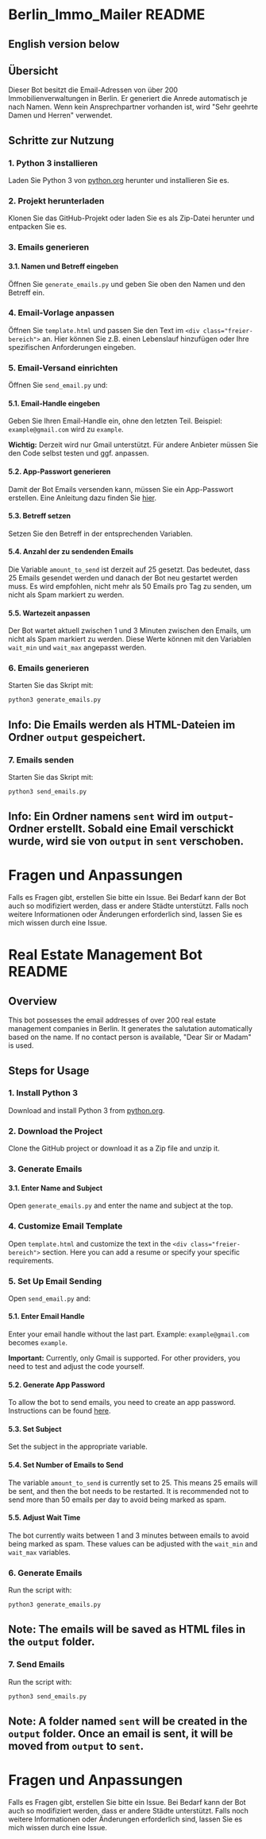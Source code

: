 # Berlin_Immo_Mailer README

## **English version below**

## Übersicht

Dieser Bot besitzt die Email-Adressen von über 200 Immobilienverwaltungen in Berlin. Er generiert die Anrede automatisch je nach Namen. Wenn kein Ansprechpartner vorhanden ist, wird "Sehr geehrte Damen und Herren" verwendet.

## Schritte zur Nutzung

### 1. Python 3 installieren

Laden Sie Python 3 von [python.org](https://www.python.org/downloads/) herunter und installieren Sie es.

### 2. Projekt herunterladen

Klonen Sie das GitHub-Projekt oder laden Sie es als Zip-Datei herunter und entpacken Sie es.

### 3. Emails generieren

#### 3.1. Namen und Betreff eingeben

Öffnen Sie `generate_emails.py` und geben Sie oben den Namen und den Betreff ein.

### 4. Email-Vorlage anpassen

Öffnen Sie `template.html` und passen Sie den Text im `<div class="freier-bereich">` an. Hier können Sie z.B. einen Lebenslauf hinzufügen oder Ihre spezifischen Anforderungen eingeben.

### 5. Email-Versand einrichten

Öffnen Sie `send_email.py` und:

#### 5.1. Email-Handle eingeben

Geben Sie Ihren Email-Handle ein, ohne den letzten Teil. Beispiel: `example@gmail.com` wird zu `example`.

**Wichtig:** Derzeit wird nur Gmail unterstützt. Für andere Anbieter müssen Sie den Code selbst testen und ggf. anpassen.

#### 5.2. App-Passwort generieren

Damit der Bot Emails versenden kann, müssen Sie ein App-Passwort erstellen. Eine Anleitung dazu finden Sie [hier](https://knowledge.workspace.google.com/kb/how-to-create-app-passwords-000009237?hl=de).

#### 5.3. Betreff setzen

Setzen Sie den Betreff in der entsprechenden Variablen.

#### 5.4. Anzahl der zu sendenden Emails

Die Variable `amount_to_send` ist derzeit auf 25 gesetzt. Das bedeutet, dass 25 Emails gesendet werden und danach der Bot neu gestartet werden muss. Es wird empfohlen, nicht mehr als 50 Emails pro Tag zu senden, um nicht als Spam markiert zu werden.

#### 5.5. Wartezeit anpassen

Der Bot wartet aktuell zwischen 1 und 3 Minuten zwischen den Emails, um nicht als Spam markiert zu werden. Diese Werte können mit den Variablen `wait_min` und `wait_max` angepasst werden.

### 6. Emails generieren

Starten Sie das Skript mit:

```bash
python3 generate_emails.py
```
## Info: Die Emails werden als HTML-Dateien im Ordner `output` gespeichert.

### 7. Emails senden

Starten Sie das Skript mit:
```bash
python3 send_emails.py
```
## Info: Ein Ordner namens `sent` wird im `output`-Ordner erstellt. Sobald eine Email verschickt wurde, wird sie von `output` in `sent` verschoben.

# Fragen und Anpassungen

Falls es Fragen gibt, erstellen Sie bitte ein Issue. Bei Bedarf kann der Bot auch so modifiziert werden, dass er andere Städte unterstützt.
Falls noch weitere Informationen oder Änderungen erforderlich sind, lassen Sie es mich wissen durch eine Issue.




# Real Estate Management Bot README

## Overview

This bot possesses the email addresses of over 200 real estate management companies in Berlin. It generates the salutation automatically based on the name. If no contact person is available, "Dear Sir or Madam" is used.

## Steps for Usage

### 1. Install Python 3

Download and install Python 3 from [python.org](https://www.python.org/downloads/).

### 2. Download the Project

Clone the GitHub project or download it as a Zip file and unzip it.

### 3. Generate Emails

#### 3.1. Enter Name and Subject

Open `generate_emails.py` and enter the name and subject at the top.

### 4. Customize Email Template

Open `template.html` and customize the text in the `<div class="freier-bereich">` section. Here you can add a resume or specify your specific requirements.

### 5. Set Up Email Sending

Open `send_email.py` and:

#### 5.1. Enter Email Handle

Enter your email handle without the last part. Example: `example@gmail.com` becomes `example`.

**Important:** Currently, only Gmail is supported. For other providers, you need to test and adjust the code yourself.

#### 5.2. Generate App Password

To allow the bot to send emails, you need to create an app password. Instructions can be found [here](https://knowledge.workspace.google.com/kb/how-to-create-app-passwords-000009237?hl=en).

#### 5.3. Set Subject

Set the subject in the appropriate variable.

#### 5.4. Set Number of Emails to Send

The variable `amount_to_send` is currently set to 25. This means 25 emails will be sent, and then the bot needs to be restarted. It is recommended not to send more than 50 emails per day to avoid being marked as spam.

#### 5.5. Adjust Wait Time

The bot currently waits between 1 and 3 minutes between emails to avoid being marked as spam. These values can be adjusted with the `wait_min` and `wait_max` variables.

### 6. Generate Emails

Run the script with:

```bash
python3 generate_emails.py
```
## Note: The emails will be saved as HTML files in the `output` folder.

### 7. Send Emails

Run the script with:
```bash
python3 send_emails.py
```
## Note: A folder named `sent` will be created in the `output` folder. Once an email is sent, it will be moved from `output` to `sent`.


# Fragen und Anpassungen

Falls es Fragen gibt, erstellen Sie bitte ein Issue. Bei Bedarf kann der Bot auch so modifiziert werden, dass er andere Städte unterstützt.
Falls noch weitere Informationen oder Änderungen erforderlich sind, lassen Sie es mich wissen durch eine Issue.
